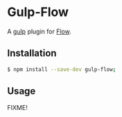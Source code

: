 # Gulp-Flow
A [gulp](https://gulpjs.com) plugin for [Flow](http://flowtype.org).

## Installation
```bash
$ npm install --save-dev gulp-flow;
```

## Usage
FIXME!
